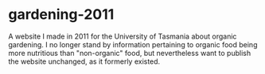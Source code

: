 # gardening-2011
A website I made in 2011 for the University of Tasmania about organic gardening. I no longer stand by information pertaining to organic food being more nutritious than "non-organic" food, but nevertheless want to publish the website unchanged, as it formerly existed.

